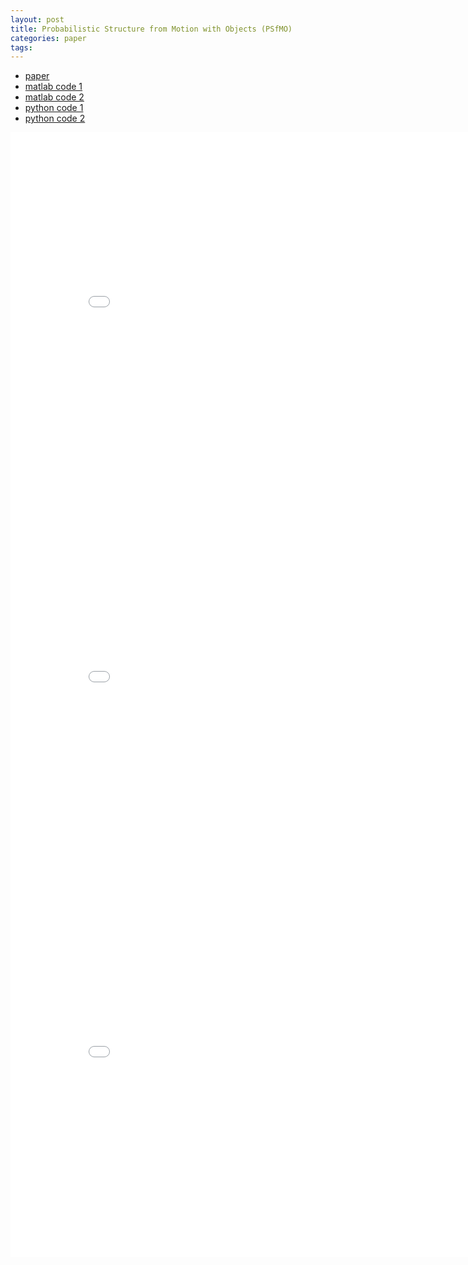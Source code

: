 ```yaml
---
layout: post
title: Probabilistic Structure from Motion with Objects (PSfMO) 
categories: paper
tags:
---
```


- [paper](https://openaccess.thecvf.com/content_ICCV_2017/papers/Gay_Probabilistic_Structure_From_ICCV_2017_paper.pdf)
- [matlab code 1](https://gitlab.iit.it/pgay/lfd_lfdc_plfd)
- [matlab code 2](https://gitlab.iit.it/pgay/affine_psfmo)
- [python code 1](https://github.com/paulgay/sfmo_py)
- [python code 2](https://github.com/IIT-PAVIS/LfD)

<center><embed src="/pdfs/posts/PSfMO.pdf" width="850" height="600"></center>

<center><embed src="/pdfs/posts/PSfMO code — em simple.pdf" width="850" height="600"></center>

<center><embed src="/pdfs/posts/PSfMO_annotated.pdf" width="850" height="600"></center>
